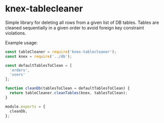 # knex-tablecleaner

Simple library for deleting all rows from a given list of DB tables.
Tables are cleaned sequentially in a given order to avoid foreign key constraint violations.

Example usage:

```js
const tableCleaner = require('knex-tablecleaner');
const knex = require('../db');

const defaultTablesToClean = [
  'orders',
  'users'
];

function cleanDb(tablesToClean = defaultTablesToClean) {
  return tableCleaner.cleanTables(knex, tablesToClean);
}

module.exports = {
  cleanDb,
};
```
